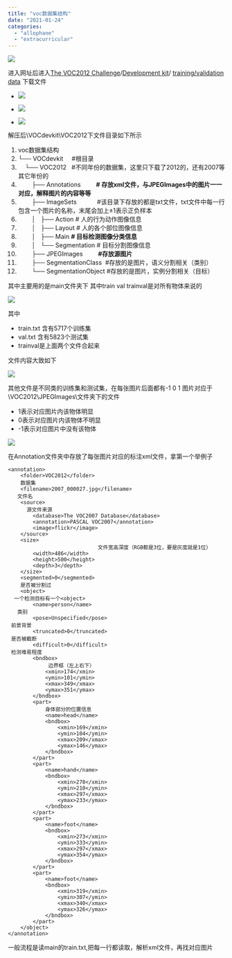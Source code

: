 ```yaml
---
title: "voc数据集结构"
date: "2021-01-24"
categories: 
  - "allophane"
  - "extracurricular"
---
```


[![](images/pascal2.png)](http://host.robots.ox.ac.uk/pascal/VOC/)

进入网址后进入[The VOC2012 Challenge](http://host.robots.ox.ac.uk/pascal/VOC/voc2012/index.html)/[Development kit](http://host.robots.ox.ac.uk/pascal/VOC/voc2012/index.html#devkit)/ [training/validation data](http://host.robots.ox.ac.uk/pascal/VOC/voc2012/VOCtrainval_11-May-2012.tar) 下载文件

- ![](images/image-4.png)
    
- ![](images/image-2.png)
    
- ![](images/image-3.png)
    

解压后\\VOCdevkit\\VOC2012下文件目录如下所示

1. voc数据集结构
2. └── VOCdevkit     #根目录
3.     └── VOC2012   #不同年份的数据集，这里只下载了2012的，还有2007等其它年份的
4.         ├── Annotations         **\# 存放xml文件，与JPEGImages中的图片一一对应，解释图片的内容等等**
5.         ├── ImageSets            #该目录下存放的都是txt文件，txt文件中每一行包含一个图片的名称，末尾会加上±1表示正负样本
6.         │   ├── Action # 人的行为动作图像信息
7.         │   ├── Layout # 人的各个部位图像信息
8.         │   ├── Main **\# 目标检测图像分类信息**
9.         │   └── Segmentation # 目标分割图像信息
10.         ├── JPEGImages         **#存放源图片**
11.         ├── SegmentationClass  #存放的是图片，语义分割相关（类别）
12.         └── SegmentationObject #存放的是图片，实例分割相关（目标）

其中主要用的是main文件夹下 其中train val trainval是对所有物体来说的

![](images/image-5.png)

其中

- train.txt 含有5717个训练集
- val.txt 含有5823个测试集
- trainval是上面两个文件合起来

文件内容大致如下

![](images/image-6.png)

其他文件是不同类的训练集和测试集，在每张图片后面都有-1 0 1 图片对应于\\VOC2012\\JPEGImages\\文件夹下的文件

- 1表示对应图片内该物体明显
- 0表示对应图片内该物体不明显
- \-1表示对应图片中没有该物体

![](images/image-7.png)

在Annotation文件夹中存放了每张图片对应的标注xml文件，拿第一个举例子

```
<annotation>
	<folder>VOC2012</folder>
    数据集
	<filename>2007_000027.jpg</filename>
   文件名
	<source>
      源文件来源
		<database>The VOC2007 Database</database>
		<annotation>PASCAL VOC2007</annotation>
		<image>flickr</image>
	</source>
	<size>
                             文件宽高深度（RGB都是3位，要是灰度就是1位）
		<width>486</width>
		<height>500</height>
		<depth>3</depth>
	</size>
	<segmented>0</segmented>
    是否被分割过
	<object>
  一个检测目标有一个<object>
		<name>person</name>
   类别
		<pose>Unspecified</pose>
 前景背景
		<truncated>0</truncated>
 是否被截断
		<difficult>0</difficult>
 检测难易程度
		<bndbox>
             边界框（左上右下）
			<xmin>174</xmin>
			<ymin>101</ymin>
			<xmax>349</xmax>
			<ymax>351</ymax>
		</bndbox>
		<part>
            身体部分的位置信息
			<name>head</name>
			<bndbox>
				<xmin>169</xmin>
				<ymin>104</ymin>
				<xmax>209</xmax>
				<ymax>146</ymax>
			</bndbox>
		</part>
		<part>
			<name>hand</name>
			<bndbox>
				<xmin>278</xmin>
				<ymin>210</ymin>
				<xmax>297</xmax>
				<ymax>233</ymax>
			</bndbox>
		</part>
		<part>
			<name>foot</name>
			<bndbox>
				<xmin>273</xmin>
				<ymin>333</ymin>
				<xmax>297</xmax>
				<ymax>354</ymax>
			</bndbox>
		</part>
		<part>
			<name>foot</name>
			<bndbox>
				<xmin>319</xmin>
				<ymin>307</ymin>
				<xmax>340</xmax>
				<ymax>326</ymax>
			</bndbox>
		</part>
	</object>
</annotation>
```

一般流程是读main的train.txt,把每一行都读取，解析xml文件，再找对应图片
